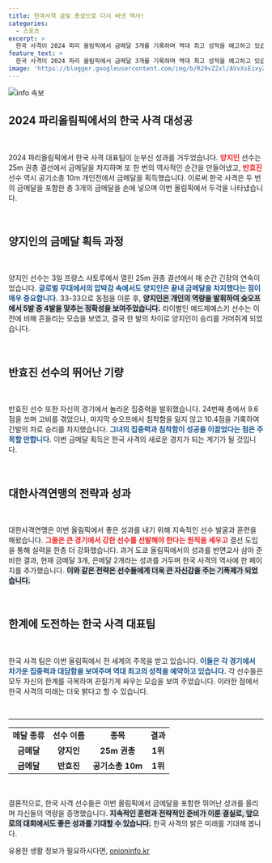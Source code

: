 ```yaml
---
title: 한국사격 금빛 총성으로 다시 써낸 역사!
categories:
  - 스포츠
excerpt: >
  한국 사격이 2024 파리 올림픽에서 금메달 3개를 기록하며 역대 최고 성적을 예고하고 있습니다. 양지인과 반효진이 슛오프 접전에서 각각 금빛 결정성을 보여주며, 한국 사격의 저력을 과시했습니다! 클릭으로 자세한 이야기를 확인하세요!
feature_text: >
  한국 사격이 2024 파리 올림픽에서 금메달 3개를 기록하며 역대 최고 성적을 예고하고 있습니다. 양지인과 반효진이 슛오프 접전에서 각각 금빛 결정성을 보여주며, 한국 사격의 저력을 과시했습니다! 클릭으로 자세한 이야기를 확인하세요!
image: 'https://blogger.googleusercontent.com/img/b/R29vZ2xl/AVvXsEixyZcFfHzMRdzZMjFBmAUKJYCLCGyLL1o632UiGVXcaFdKo_bkvkuCioo0uUKlGfBVcT3P84aROyZIXSBEx3Aw5nCQ3pTgDom1WDC4m8eifvWiAmWEEVb4x6G_l8C0QH225ldMjyaFvpxGEBGNO37VmDTDMHGhJPq73UglMfDca1-0aw/s1600/blogspot.png'
---
```


<p><img src="https://blogger.googleusercontent.com/img/b/R29vZ2xl/AVvXsEixyZcFfHzMRdzZMjFBmAUKJYCLCGyLL1o632UiGVXcaFdKo_bkvkuCioo0uUKlGfBVcT3P84aROyZIXSBEx3Aw5nCQ3pTgDom1WDC4m8eifvWiAmWEEVb4x6G_l8C0QH225ldMjyaFvpxGEBGNO37VmDTDMHGhJPq73UglMfDca1-0aw/s1600/blogspot.png" alt="info 속보" /></p>

<h2 data-ke-size="size26">2024 파리올림픽에서의 한국 사격 대성공</h2>

<p data-ke-size="size16">&nbsp;</p>

<p>2024 파리올림픽에서 한국 사격 대표팀이 눈부신 성과를 거두었습니다. <b><span style="color: #ee2323;">양지인</span></b> 선수는 25m 권총 결선에서 금메달을 차지하며 또 한 번의 역사적인 순간을 만들어냈고, <b><span style="color: #ee2323;">반효진</span></b> 선수 역시 공기소총 10m 개인전에서 금메달을 획득했습니다. 이로써 한국 사격은 두 번의 금메달을 포함한 총 3개의 금메달을 손에 넣으며 이번 올림픽에서 두각을 나타냈습니다. </p>

<p data-ke-size="size16">&nbsp;</p>

<h2 data-ke-size="size26">양지인의 금메달 획득 과정</h2>

<p data-ke-size="size16">&nbsp;</p>

<p>양지인 선수는 3일 프랑스 샤토루에서 열린 25m 권총 결선에서 매 순간 긴장의 연속이었습니다. <b><span style="color: #1a5490;">글로벌 무대에서의 압박감 속에서도 양지인은 끝내 금메달을 차지했다는 점이 매우 중요합니다.</span></b> 33-33으로 동점을 이룬 후, <b><span style="background-color: #21538527;">양지인은 개인의 역량을 발휘하여 슛오프에서 5발 중 4발을 맞추는 정확성을 보여주었습니다.</span></b> 라이벌인 예드제예스키 선수는 이전에 비해 흔들리는 모습을 보였고, 결국 한 발의 차이로 양지인이 승리를 거머쥐게 되었습니다.</p>

<p data-ke-size="size16">&nbsp;</p>

<h2 data-ke-size="size26">반효진 선수의 뛰어난 기량</h2>

<p data-ke-size="size16">&nbsp;</p>

<p>반효진 선수 또한 자신의 경기에서 놀라운 집중력을 발휘했습니다. 24번째 총에서 9.6점을 쏘며 고비를 겪었으나, 마지막 슛오프에서 침착함을 잃지 않고 10.4점을 기록하여 간발의 차로 승리를 차지했습니다. <b><span style="color: #1a5490;">그녀의 집중력과 침착함이 성공을 이끌었다는 점은 주목할 만합니다.</span></b> 이번 금메달 획득은 한국 사격의 새로운 경지가 되는 계기가 될 것입니다.</p>

<p data-ke-size="size16">&nbsp;</p>

<h2 data-ke-size="size26">대한사격연맹의 전략과 성과</h2>

<p data-ke-size="size16">&nbsp;</p>

<p>대한사격연맹은 이번 올림픽에서 좋은 성과를 내기 위해 지속적인 선수 발굴과 훈련을 해왔습니다. <b><span style="color: #ee2323;">그들은 큰 경기에서 강한 선수를 선발해야 한다는 원칙을 세우고</span></b> 결선 도입을 통해 실력을 한층 더 강화했습니다. 과거 도쿄 올림픽에서의 성과를 반면교사 삼아 준비한 결과, 현재 금메달 3개, 은메달 2개라는 성과를 거두며 한국 사격의 역사에 한 페이지를 추가했습니다. <b><span style="background-color: #21538527;">이와 같은 전략은 선수들에게 더욱 큰 자신감을 주는 기폭제가 되었습니다.</span></b></p>

<p data-ke-size="size16">&nbsp;</p>

<h2 data-ke-size="size26">한계에 도전하는 한국 사격 대표팀</h2>

<p data-ke-size="size16">&nbsp;</p>

<p>한국 사격 팀은 이번 올림픽에서 전 세계의 주목을 받고 있습니다. <b><span style="color: #1a5490;">이들은 각 경기에서 차가운 집중력과 대담함을 보여주며 역대 최고의 성적을 예약하고 있습니다.</span></b> 각 선수들은 모두 자신의 한계를 극복하며 끈질기게 싸우는 모습을 보여 주었습니다. 이러한 점에서 한국 사격의 미래는 더욱 밝다고 할 수 있습니다. </p>

<p data-ke-size="size16">&nbsp;</p>

<hr>

<table style="width:100%;">
<tr>
<td style="text-align: center; height: 17px;"><b>메달 종류</b></td>
<td style="text-align: center; height: 17px;"><b>선수 이름</b></td>
<td style="text-align: center; height: 17px;"><b>종목</b></td>
<td style="text-align: center; height: 17px;"><b>결과</b></td>
</tr>
<tr>
<td style="text-align: center; height: 17px;"><b>금메달</b></td>
<td style="text-align: center; height: 17px;"><b>양지인</b></td>
<td style="text-align: center; height: 17px;"><b>25m 권총</b></td>
<td style="text-align: center; height: 17px;"><b>1위</b></td>
</tr>
<tr>
<td style="text-align: center; height: 17px;"><b>금메달</b></td>
<td style="text-align: center; height: 17px;"><b>반효진</b></td>
<td style="text-align: center; height: 17px;"><b>공기소총 10m</b></td>
<td style="text-align: center; height: 17px;"><b>1위</b></td>
</tr>
</table>

<p data-ke-size="size16">&nbsp;</p>

<p>결론적으로, 한국 사격 선수들은 이번 올림픽에서 금메달을 포함한 뛰어난 성과를 올리며 자신들의 역량을 증명했습니다. <b><span style="background-color: #21538527;">지속적인 훈련과 전략적인 준비가 이룬 결실로, 앞으로의 대회에서도 좋은 성과를 기대할 수 있습니다.</span></b> 한국 사격의 밝은 미래를 기대해 봅니다.</p>
유용한 생활 정보가 필요하시다면, <a href="https://onioninfo.kr" rel="dofollow">onioninfo.kr</a>


